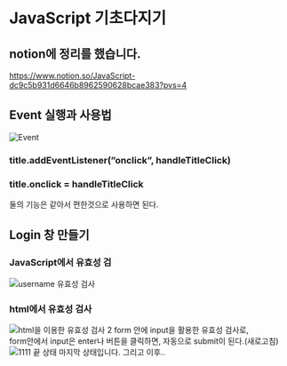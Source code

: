 # JavaScript 기초다지기
## notion에 정리를 했습니다. 
https://www.notion.so/JavaScript-dc9c5b931d6646b8962590628bcae383?pvs=4
## Event 실행과 사용법
![Event](https://github.com/Jun-1108/JavaScript/assets/48702150/cfab1a0c-5586-4abc-b274-b54d8cd4bfbe) <br>
### title.addEventListener(”onclick”, handleTitleClick) 
### title.onclick = handleTitleClick
둘의 기능은 같아서 편한것으로 사용하면 된다.
## Login 창 만들기
### JavaScript에서 유효성 검
![username 유효성 검사](https://github.com/Jun-1108/JavaScript/assets/48702150/b0799eae-d0e6-4440-b822-835a9f2406b3) <br>
### html에서 유효성 검사
![html을 이용한 유효성 검사 2](https://github.com/Jun-1108/JavaScript/assets/48702150/c38fa69f-98c9-4b09-a4de-aaa80ac6a909)
form 안에 input을 활용한 유효성 검사로, <br>
form안에서 input은 enter나 버튼을 클릭하면, 자동으로 submit이 된다.(새로고침)
![1111 끝 상태](https://github.com/Jun-1108/JavaScript/assets/48702150/d38a5611-f20f-4417-819c-6fb44da0201a)
마지막 상태입니다. 
그리고 이후..
